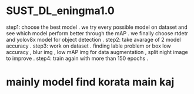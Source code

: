 # SUST_DL_eningma1.0
step1: choose the best model . we try every possible model on dataset and see which model perform better  through the mAP . we finally choose rtdetr and yolov8x model for object detection . 
step2: take avarage of 2 model accuracy . 
step3: work on dataset . finding lable problem or box low accuracy , blur img , low mAP img for data augmentation , split night image to improve . 
step4: train again with more than 150 epochs . 




# mainly model find korata main kaj 


